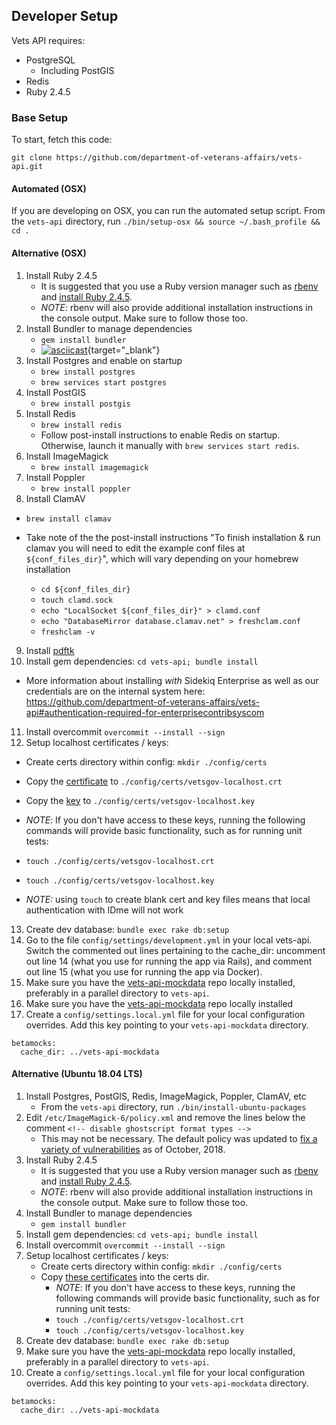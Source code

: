 
## Developer Setup

Vets API requires:
- PostgreSQL
    - Including PostGIS
- Redis
- Ruby 2.4.5

### Base Setup

To start, fetch this code:

`git clone https://github.com/department-of-veterans-affairs/vets-api.git`

<div id="clone-vets-api">
  <script id="asciicast-RUjdzdl2QoKAtByJy8aFUNvci" src="https://asciinema.org/a/RUjdzdl2QoKAtByJy8aFUNvci.js" data-speed="3" async></script>
</div>

#### Automated (OSX)

If you are developing on OSX, you can run the automated setup script. From
the `vets-api` directory, run `./bin/setup-osx && source ~/.bash_profile && cd
.`

#### Alternative (OSX)

1. Install Ruby 2.4.5
   - It is suggested that you use a Ruby version manager such as
    [rbenv](https://github.com/rbenv/rbenv#installation) and
    [install Ruby 2.4.5](https://github.com/rbenv/rbenv#installing-ruby-versions).
   - *NOTE*: rbenv will also provide additional installation instructions in the
    console output. Make sure to follow those too.
2. Install Bundler to manage dependencies
   - `gem install bundler`
   - [![asciicast](https://asciinema.org/a/FvrKFQEn7LPU2uJWEwKs4qWdD.svg)](https://asciinema.org/a/FvrKFQEn7LPU2uJWEwKs4qWdD?speed=3){target="_blank"}
3. Install Postgres and enable on startup
   - `brew install postgres`
   - `brew services start postgres`
4. Install PostGIS
   - `brew install postgis`
5. Install Redis
   - `brew install redis`
   - Follow post-install instructions to enable Redis on startup. Otherwise,
    launch it manually with `brew services start redis`.
6. Install ImageMagick
   - `brew install imagemagick`
7. Install Poppler
   -  `brew install poppler`
8. Install ClamAV

  - `brew install clamav`
  - Take note of the the post-install instructions "To finish installation & run clamav you will need to edit the example conf files at `${conf_files_dir}`", which will vary depending on your homebrew installation

    - `cd ${conf_files_dir}` 
    - `touch clamd.sock`
    - `echo "LocalSocket ${conf_files_dir}" > clamd.conf` 
    - `echo "DatabaseMirror database.clamav.net" > freshclam.conf`
    - `freshclam -v`

9. Install [pdftk](https://www.pdflabs.com/tools/pdftk-the-pdf-toolkit/pdftk_server-2.02-mac_osx-10.11-setup.pkg)
10. Install gem dependencies: `cd vets-api; bundle install`

   - More information about installing *with* Sidekiq Enterprise as well as our credentials are on the internal system here: https://github.com/department-of-veterans-affairs/vets-api#authentication-required-for-enterprisecontribsyscom

11. Install overcommit `overcommit --install --sign`
12. Setup localhost certificates / keys:
   - Create certs directory within config:  `mkdir ./config/certs`
   - Copy the [certificate][certificate] to `./config/certs/vetsgov-localhost.crt`
   - Copy the [key][key] to `./config/certs/vetsgov-localhost.key`
   - *NOTE*: If you don't have access to these keys, running the following
     commands will provide basic functionality, such as for running unit tests:
   - `touch ./config/certs/vetsgov-localhost.crt`
   - `touch ./config/certs/vetsgov-localhost.key`
   
   - *NOTE:* using `touch` to create blank cert and key files means that local authentication with IDme will not work
   
   [certificate]: https://github.com/department-of-veterans-affairs/vets.gov-team/blob/master/Products/Identity/Login/IDme/development-certificates/vetsgov-localhost.crt
   [key]: https://github.com/department-of-veterans-affairs/vets.gov-team/blob/master/Products/Identity/Login/IDme/development-certificates/vetsgov-localhost.key

13. Create dev database: `bundle exec rake db:setup`
14. Go to the file `config/settings/development.yml` in your local vets-api. Switch the commented out lines pertaining to the cache_dir: uncomment out line 14 (what you use for running the app via Rails), and comment out line 15 (what you use for running the app via Docker).
15. Make sure you have the [vets-api-mockdata](https://github.com/department-of-veterans-affairs/vets-api-mockdata) repo locally installed, preferably in a parallel directory to `vets-api`.
16. Make sure you have the [vets-api-mockdata](https://github.com/department-of-veterans-affairs/vets-api-mockdata) repo locally installed
17. Create a `config/settings.local.yml` file for your local configuration overrides. Add this key pointing to your `vets-api-mockdata` directory. 
```
betamocks:
  cache_dir: ../vets-api-mockdata
```

#### Alternative (Ubuntu 18.04 LTS)
1. Install Postgres, PostGIS, Redis, ImageMagick, Poppler, ClamAV, etc
   - From the `vets-api` directory, run `./bin/install-ubuntu-packages`
1. Edit `/etc/ImageMagick-6/policy.xml` and remove the lines below the comment `<!-- disable ghostscript format types -->`
   - This may not be necessary. The default policy was updated to [fix a variety of vulnerabilities](https://usn.ubuntu.com/3785-1/) as of October, 2018.
1. Install Ruby 2.4.5
   - It is suggested that you use a Ruby version manager such as
    [rbenv](https://github.com/rbenv/rbenv#installation) and
    [install Ruby 2.4.5](https://github.com/rbenv/rbenv#installing-ruby-versions).
   - *NOTE*: rbenv will also provide additional installation instructions in the
    console output. Make sure to follow those too.
1. Install Bundler to manage dependencies
   - `gem install bundler`
1. Install gem dependencies: `cd vets-api; bundle install`
1. Install overcommit `overcommit --install --sign`
1. Setup localhost certificates / keys:
   - Create certs directory within config:  `mkdir ./config/certs`
   - Copy [these certificates](https://github.com/department-of-veterans-affairs/vets.gov-team/tree/master/Products/Identity/Files_From_IDme/development-certificates) into the certs dir.
       - *NOTE*: If you don't have access to these keys, running the following
         commands will provide basic functionality, such as for running unit tests:
       - `touch ./config/certs/vetsgov-localhost.crt`
       - `touch ./config/certs/vetsgov-localhost.key`
1. Create dev database: `bundle exec rake db:setup`
1. Make sure you have the [vets-api-mockdata](https://github.com/department-of-veterans-affairs/vets-api-mockdata) repo locally installed, preferably in a parallel directory to `vets-api`.
1. Create a `config/settings.local.yml` file for your local configuration overrides. Add this key pointing to your `vets-api-mockdata` directory. 
```
betamocks:
  cache_dir: ../vets-api-mockdata
```
